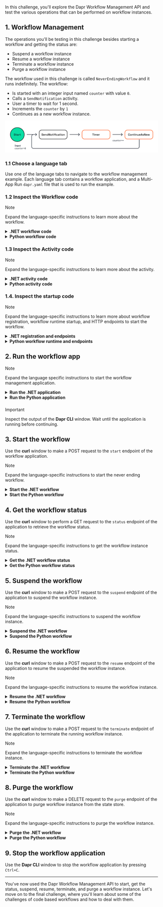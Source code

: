 In this challenge, you'll explore the Dapr Workflow Management API and test the various operations that can be performed on workflow instances.

## 1. Workflow Management

The operations you'll be testing in this challenge besides starting a workflow and getting the status are:

- Suspend a workflow instance
- Resume a workflow instance
- Terminate a workflow instance
- Purge a workflow instance

The workflow used in this challenge is called `NeverEndingWorkflow` and it runs indefinitely. The workflow:

- Is started with an integer input named `counter` with value `0`.
- Calls a `SendNotification` activity.
- User a timer to wait for 1 second.
- Increments the `counter` by `1`
- Continues as a new workflow instance.

![Never Ending Workflow](https://github.com/diagrid-labs/dapr-university-instruqt/blob/main/dapr-workflow/10-workflow-management/images/dapr-uni-wf-management-v1.png?raw=true)

### 1.1 Choose a language tab

Use one of the language tabs to navigate to the workflow management example. Each language tab contains a workflow application, and a Multi-App Run `dapr.yaml` file that is used to run the example.

### 1.2 Inspect the Workflow code

> [!NOTE]
> Expand the language-specific instructions to learn more about the workflow.

<details>
   <summary><b>.NET workflow code</b></summary>

Open the `NeverEndingWorkflow.cs` file located in the `WorkflowManagement` folder. This file contains the workflow code.

The input for this workflow is an integer, and gets incremented by `1` every second. The workflow will run indefinitely.

</details>

<details>
   <summary><b>Python workflow code</b></summary>

Open the `never_ending_workflow.py` file located in the `workflow_management` folder. This file contains the workflow code.

The input for this workflow is an integer, and gets incremented by `1` every second. The workflow will run indefinitely.

</details>

### 1.3 Inspect the Activity code

> [!NOTE]
> Expand the language-specific instructions to learn more about the activity.

<details>
   <summary><b>.NET activity code</b></summary>

Open the `SendNotification.cs` file located in the `WorkflowManagement/Activities` folder. This activity only logs the activity input (the counter) and returns true.

</details>

<details>
   <summary><b>Python activity code</b></summary>

Open the `never_ending_workflow.py` file located in the `workflow_management` folder. The `send_notification` activity function can be found below the workflow definition. The activity only prints the activity input value.

</details>

### 1.4. Inspect the startup code

> [!NOTE]
> Expand the language-specific instructions to learn more about workflow registration, workflow runtime startup, and HTTP endpoints to start the workflow.

<details>
   <summary><b>.NET registration and endpoints</b></summary>

Locate the `Program.cs` file in the `WorkflowManagement` folder. This file contains the code to register the workflows and activities using the `AddDaprWorkflow()` extension method.

The application has the following HTTP endpoints:

- `start/{counter}`, a POST endpoint that is used to start the workflow, and accepts an integer as the input.
- `status/{instanceId}`, a GET endpoint that is used to get the status of the workflow instance, and accepts a workflow instance ID as the input.
- `suspend/{instanceId}`, a POST endpoint that is used to suspend the workflow instance, and accepts a workflow instance ID as the input.
- `resume/{instanceId}`, a POST endpoint that is used to resume a suspended workflow instance, and accepts a workflow instance ID as the input.
- `terminate/{instanceId}`, a POST endpoint that is used to terminate the workflow instance, and accepts a workflow instance ID as the input.
- `purge/{instanceId}`, a DELETE endpoint that is used to delete the workflow instance, and accepts a workflow instance ID as the input.

All methods use the `DaprWorklowClient` to perform the workflow management operations.

</details>

<details>
   <summary><b>Python workflow runtime and endpoints</b></summary>

Locate the `app.py` file in the `workflow_management` folder. This file contains the code to start the workflow runtime and the following HTTP endpoints:

- `start/{counter}`, a POST endpoint that is used to start the workflow, and accepts an integer as the input.
- `status/{instance_id}`, a GET endpoint that is used to get the status of the workflow instance, and accepts a workflow instance ID as the input.
- `suspend/{instance_id}`, a POST endpoint that is used to suspend the workflow instance, and accepts a workflow instance ID as the input.
- `resume/{instance_id}`, a POST endpoint that is used to resume a suspended workflow instance, and accepts a workflow instance ID as the input.
- `terminate/{instance_id}`, a POST endpoint that is used to terminate the workflow instance, and accepts a workflow instance ID as the input.
- `purge/{instance_id}`, a DELETE endpoint that is used to delete the workflow instance, and accepts a workflow instance ID as the input.

All methods use the `DaprWorklowClient` to perform the workflow management operations.

</details>

## 2. Run the workflow app

> [!NOTE]
> Expand the language specific instructions to start the workflow management application.

<details>
   <summary><b>Run the .NET application</b></summary>

Use the **Dapr CLI** window to run the commands.

Navigate to the *csharp/workflow-management* folder:

```bash,run
cd csharp/workflow-management
```

Install the dependencies and build the project:

```bash,run
dotnet build WorkflowManagement
```

Run the application using the Dapr CLI:

```bash,run
dapr run -f .
```

</details>

<details>
   <summary><b>Run the Python application</b></summary>

Use the **Dapr CLI** window to run the commands.

Navigate to the *python/workflow-management/workflow_management* folder:

```bash,run
cd python/workflow-management/workflow_management
```

Install the dependencies:

```bash,run
pip3 install -r requirements.txt
```

Run the application using the Dapr CLI:

```bash,run
dapr run -f .
```

</details>

###

> [!IMPORTANT]
> Inspect the output of the **Dapr CLI** window. Wait until the application is running before continuing.

## 3. Start the workflow

Use the **curl** window to make a POST request to the `start` endpoint of the workflow application.

> [!NOTE]
> Expand the language-specific instructions to start the never ending workflow.

<details>
   <summary><b>Start the .NET workflow</b></summary>

In the **curl** window, run the following command to start the workflow and capture the workflow instance ID:

```curl,run
INSTANCEID=$(curl -s --request POST \
  --url http://localhost:5262/start/0 \
  -i | grep -i "^location:" | sed 's/^location: *//i' | tr -d '\r\n')
```

The **Dapr CLI** window should contain these application log statements:

```text,nocopy
== APP - neverendingworkflow == SendNotification: Received input: 0.
== APP - neverendingworkflow == SendNotification: Received input: 1.
== APP - neverendingworkflow == SendNotification: Received input: 2.
== APP - neverendingworkflow == SendNotification: Received input: 3.
...
```

</details>

<details>
   <summary><b>Start the Python workflow</b></summary>

In the **curl** window, run the following command to start the workflow and capture the workflow instance ID:

```curl,run
INSTANCEID=$(curl -s --request POST \
  --url http://localhost:5262/start/0 \
  -i | grep -o '"instance_id":"[^"]*"' \
   | sed 's/"instance_id":"//;s/"//g' \
   | tr -d '\r\n')
```

The **Dapr CLI** window should contain these application log statements:

```text,nocopy
== APP - neverendingworkflow == send_notification: Received input: 0.
== APP - neverendingworkflow == send_notification: Received input: 1.
== APP - neverendingworkflow == send_notification: Received input: 2.
== APP - neverendingworkflow == send_notification: Received input: 3.
...
```

</details>

## 4. Get the workflow status

Use the **curl** window to perform a GET request to the `status` endpoint of the application to retrieve the workflow status.

> [!NOTE]
> Expand the language-specific instructions to get the workflow instance status.

<details>
   <summary><b>Get the .NET workflow status</b></summary>

Use the **curl** window to perform a GET request to the `status` endpoint of the application to retrieve the workflow status:

```curl,run
curl --request GET  --url http://localhost:5262/status/$INSTANCEID
```

Where `$INSTANCEID` is the environment variable containing the workflow instance ID captured in the previous step.

Expected output:

```json,nocopy
   "exists":true,
   "isWorkflowRunning":true,
   "isWorkflowCompleted":false,
   "createdAt":"2025-04-23T15:51:43.0005152+00:00",
   "lastUpdatedAt":"2025-04-23T15:51:43.0114001+00:00",
   "runtimeStatus":0,
   "failureDetails":null}
```

</details>

<details>
   <summary><b>Get the Python workflow status</b></summary>

Use the **curl** window to perform a GET request to the `status` endpoint of the application to retrieve the workflow status:

```curl,run
curl --request GET  --url http://localhost:5262/status/$INSTANCEID
```

Where `$INSTANCEID` is the environment variable containing the workflow instance ID captured in the previous step.

Expected output:

```json,nocopy
{
   "_WorkflowState__obj":
   {
      "instance_id":"736eb41171b94d61a8cb87e64e443c94",
      "name":"never_ending_workflow",
      "runtime_status":0,
      "created_at":"2025-05-20T14:59:29.003416",
      "last_updated_at":"2025-05-20T14:59:29.035188",
      "serialized_input":"29",
      "serialized_output":null,
      "serialized_custom_status":null,
      "failure_details":null
   }
}
```

</details>

## 5. Suspend the workflow

Use the **curl** window to make a POST request to the `suspend` endpoint of the application to suspend the workflow instance.

> [!NOTE]
> Expand the language-specific instructions to suspend the workflow instance.

<details>
   <summary><b>Suspend the .NET workflow</b></summary>

Use the **curl** window to make a POST request to the `suspend` endpoint of the application to suspend the workflow instance:

```curl,run
curl -i --request POST \
  --url http://localhost:5262/suspend/$INSTANCEID
```

Expected output:

```json,nocopy
HTTP/1.1 202 Accepted
Content-Length: 0
Date: Wed, 23 Apr 2025 15:54:08 GMT
Server: Kestrel
```

> [!NOTE]
> The workflow instance has stopped executing. The **Dapr CLI** window should not show any new log statements.

</details>

<details>
   <summary><b>Suspend the Python workflow</b></summary>

Use the **curl** window to make a POST request to the `suspend` endpoint of the application to suspend the workflow instance:

```curl,run
curl -i --request POST \
  --url http://localhost:5262/suspend/$INSTANCEID
```

Expected output:

```json,nocopy
HTTP/1.1 202 Accepted
date: Tue, 20 May 2025 15:01:20 GMT
server: uvicorn
content-length: 4
content-type: application/json
```

> [!NOTE]
> The workflow instance has stopped executing. The **Dapr CLI** window should not show any new log statements.

</details>

## 6. Resume the workflow

Use the **curl** window to make a POST request to the `resume` endpoint of the application to resume the suspended the workflow instance.

> [!NOTE]
> Expand the language-specific instructions to resume the workflow instance.

<details>
   <summary><b>Resume the .NET workflow</b></summary>

Use the **curl** window to make a POST request to the `resume` endpoint of the application to resume the suspended the workflow instance:

```curl,run
curl -i --request POST \
  --url http://localhost:5262/resume/$INSTANCEID
```

Expected output:

```json,nocopy
HTTP/1.1 202 Accepted
Content-Length: 0
Date: Wed, 23 Apr 2025 15:59:17 GMT
Server: Kestrel
```

</details>

<details>
   <summary><b>Resume the Python workflow</b></summary>

Use the **curl** window to make a POST request to the `resume` endpoint of the application to resume the suspended the workflow instance:

```curl,run
curl -i --request POST \
  --url http://localhost:5262/resume/$INSTANCEID
```

Expected output:

```json,nocopy
HTTP/1.1 202 Accepted
date: Tue, 20 May 2025 15:01:54 GMT
server: uvicorn
content-length: 4
content-type: application/json
```

</details>

## 7. Terminate the workflow

Use the **curl** window to make a POST request to the `terminate` endpoint of the application to terminate the running workflow instance.

> [!NOTE]
> Expand the language-specific instructions to terminate the workflow instance.

<details>
   <summary><b>Terminate the .NET workflow</b></summary>

Use the **curl** window to make a POST request to the `terminate` endpoint of the application to terminate the running workflow instance:

```curl,run
curl -i --request POST \
  --url http://localhost:5262/terminate/$INSTANCEID
```

Expected output:

```json,nocopy
HTTP/1.1 202 Accepted
Content-Length: 0
Date: Wed, 23 Apr 2025 15:59:17 GMT
Server: Kestrel
```

The **Dapr CLI** window should show a log statement about the workflow being terminated:

```text,nocopy
Workflow Actor <INSTANCEID>: workflow completed with status 'ORCHESTRATION_STATUS_TERMINATED' workflowName 'NeverEndingWorkflow'
```

</details>

<details>
   <summary><b>Terminate the Python workflow</b></summary>

Use the **curl** window to make a POST request to the `terminate` endpoint of the application to terminate the running workflow instance:

```curl,run
curl -i --request POST \
  --url http://localhost:5262/terminate/$INSTANCEID
```

Expected output:

```json,nocopy
HTTP/1.1 202 Accepted
date: Tue, 20 May 2025 15:02:55 GMT
server: uvicorn
content-length: 4
content-type: application/json
```

The **Dapr CLI** window should show a log statement about the workflow being terminated:

```text,nocopy
Workflow Actor <INSTANCEID>: workflow completed with status 'ORCHESTRATION_STATUS_TERMINATED' workflowName 'never_ending_workflow'
```

</details>

## 8. Purge the workflow

Use the **curl** window to make a DELETE request to the `purge` endpoint of the application to purge workflow instance from the state store.

> [!NOTE]
> Expand the language-specific instructions to purge the workflow instance.

<details>
   <summary><b>Purge the .NET workflow</b></summary>

Use the **curl** window to make a DELETE request to the `purge` endpoint of the application to purge workflow instance from the state store:

```curl,run
curl -i --request DELETE \
  --url http://localhost:5262/purge/$INSTANCEID
```

Expected output:

```json,nocopy
HTTP/1.1 200 OK
Content-Type: application/json; charset=utf-8
Date: Wed, 23 Apr 2025 16:04:08 GMT
Server: Kestrel
Transfer-Encoding: chunked

true
```

</details>

<details>
   <summary><b>Purge the Python workflow</b></summary>

Use the **curl** window to make a DELETE request to the `purge` endpoint of the application to purge workflow instance from the state store:

```curl,run
curl -i --request DELETE \
  --url http://localhost:5262/purge/$INSTANCEID
```

Expected output:

```json,nocopy
HTTP/1.1 202 Accepted
date: Tue, 20 May 2025 15:04:17 GMT
server: uvicorn
content-length: 4
content-type: application/json
```

</details>

## 9. Stop the workflow application

Use the **Dapr CLI** window to stop the workflow application by pressing `Ctrl+C`.

---

You've now used the Dapr Workflow Management API to start, get the status, suspend, resume, terminate, and purge a workflow instance. Let's move on to the final challenge, where you'll learn about some of the challenges of code based workflows and how to deal with them.
